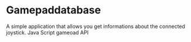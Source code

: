 # Gamepaddatabase
A simple application that allows you get informations about the connected joystick. 
Java Script gameoad API 
